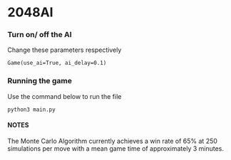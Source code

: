 # 2048AI

### Turn on/ off the AI
Change these parameters respectively

`Game(use_ai=True, ai_delay=0.1)`



### Running the game
Use the command below to run the file

`python3 main.py`

#### NOTES

The Monte Carlo Algorithm currently achieves a win rate of 65% at 250 simulations per move with a mean game time of approximately 3 minutes.
